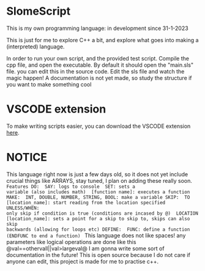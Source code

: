 # SlomeScript

This is my own programming language:
in development since 31-1-2023

This is just for me to explore C++ a bit, and explore what goes into making a (interpreted) language.

In order to run your own script, and the provided test script. Compile the cpp file, and open the executable. By default it should open the "main.sls" file. you can edit this in the source code.
Edit the sls file and watch the magic happen! A documentation is not yet made, so study the structure if you want to make something cool

# VSCODE extension

To make writing scripts easier, you can download the VSCODE extension <a href="https://github.com/Robotnik08/slomescript-vscodesupport">here</a>.

# NOTICE

This language right now is just a few days old, so it does not yet include crucial things like ARRAYS, stay tuned, I plan on adding these really soon.
<code>
Features
DO:
  &ensp;SAY: logs to console
  &ensp;SET: sets a variable (also includes math)
  &ensp;[function name]: executes a function
MAKE:
  &ensp;INT, DOUBLE, NUMBER, STRING, BOOL: make a variable
SKIP:
  &ensp;TO [location_name]: start reading from the location specified
    &ensp;UNLESS/WHEN: only skip if condition is true (conditions are incased by @)
  &ensp;LOCATION [location_name]: sets a point for a skip to skip to, skips can also skip backwards (allowing for loops etc) 
DEFINE:
  &ensp;FUNC: define a function (ENDFUNC to end a function)
</code>
This language does not like spaces! any parameters like logical operations are done like this @val==othervall||val>largeval@
I am gonna write some sort of documentation in the future!
This is open source because I do not care if anyone can edit, this project is made for me to practise c++.
